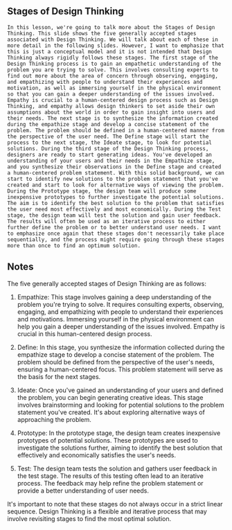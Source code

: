 ## Stages of Design Thinking
```
In this lesson, we're going to talk more about the Stages of Design Thinking. This slide shows the five generally accepted stages associated with Design Thinking. We will talk about each of these in more detail in the following slides. However, I want to emphasize that this is just a conceptual model and it is not intended that Design Thinking always rigidly follows these stages. The first stage of the Design Thinking process is to gain an empathetic understanding of the problem you are trying to solve. This involves consulting experts to find out more about the area of concern through observing, engaging, and empathizing with people to understand their experiences and motivation, as well as immersing yourself in the physical environment so that you can gain a deeper understanding of the issues involved. Empathy is crucial to a human‑centered design process such as Design Thinking, and empathy allows design thinkers to set aside their own assumptions about the world in order to gain insight into users and their needs. The next stage is to synthesize the information created during the empathize stage and develop a concise statement of the problem. The problem should be defined in a human‑centered manner from the perspective of the user need. The Define stage will start the process to the next stage, the Ideate stage, to look for potential solutions. During the third stage of the Design Thinking process, designers are ready to start generating ideas. You've developed an understanding of your users and their needs in the Empathize stage, and you synthesize their observations in the Define stage and created a human‑centered problem statement. With this solid background, we can start to identify new solutions to the problem statement that you've created and start to look for alternative ways of viewing the problem. During the Prototype stage, the design team will produce some inexpensive prototypes to further investigate the potential solutions. The aim is to identify the best solution to the problem that satisfies the user need most effectively and most economically. During the Test stage, the design team will test the solution and gain user feedback. The results will often be used as an iterative process to either further define the problem or to better understand user needs. I want to emphasize once again that these stages don't necessarily take place sequentially, and the process might require going through these stages more than once to find an optimum solution.
```

## Notes
The five generally accepted stages of Design Thinking are as follows:

1. Empathize: This stage involves gaining a deep understanding of the problem you're trying to solve. It requires consulting experts, observing, engaging, and empathizing with people to understand their experiences and motivations. Immersing yourself in the physical environment can help you gain a deeper understanding of the issues involved. Empathy is crucial in this human-centered design process.

2. Define: In this stage, you synthesize the information collected during the empathize stage to develop a concise statement of the problem. The problem should be defined from the perspective of the user's needs, ensuring a human-centered focus. This problem statement will serve as the basis for the next stages.

3. Ideate: Once you've gained an understanding of your users and defined the problem, you can begin generating creative ideas. This stage involves brainstorming and looking for potential solutions to the problem statement you've created. It's about exploring alternative ways of approaching the problem.

4. Prototype: In the prototype stage, the design team creates inexpensive prototypes of potential solutions. These prototypes are used to investigate the solutions further, aiming to identify the best solution that effectively and economically satisfies the user's needs.

5. Test: The design team tests the solution and gathers user feedback in the test stage. The results of this testing often lead to an iterative process. The feedback may help refine the problem statement or provide a better understanding of user needs.

It's important to note that these stages do not always occur in a strict linear sequence. Design Thinking is a flexible and iterative process that may involve revisiting stages to find the most optimal solution.
